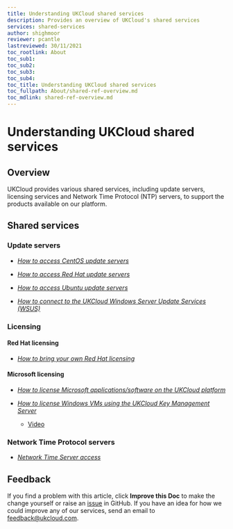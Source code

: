 ```yaml
---
title: Understanding UKCloud shared services
description: Provides an overview of UKCloud's shared services
services: shared-services
author: shighmoor
reviewer: pcantle
lastreviewed: 30/11/2021
toc_rootlink: About
toc_sub1: 
toc_sub2:
toc_sub3:
toc_sub4:
toc_title: Understanding UKCloud shared services
toc_fullpath: About/shared-ref-overview.md
toc_mdlink: shared-ref-overview.md
---
```


# Understanding UKCloud shared services

## Overview

UKCloud provides various shared services, including update servers, licensing services and Network Time Protocol (NTP) servers, to support the products available on our platform.

## Shared services

### Update servers

- [*How to access CentOS update servers*](shared-how-access-centos-update-servers.md)

- [*How to access Red Hat update servers*](shared-how-access-redhat-update-servers-3.md)

- [*How to access Ubuntu update servers*](shared-how-access-ubuntu-update-servers.md)

- [*How to connect to the UKCloud Windows Server Update Services (WSUS)*](shared-how-connect-windows-update.md)

### Licensing

#### Red Hat licensing

- [*How to bring your own Red Hat licensing*](shared-how-license-red-hat.md)

#### Microsoft licensing

- [*How to license Microsoft applications/software on the UKCloud platform*](shared-how-license-microsoft.md)

- [*How to license Windows VMs using the UKCloud Key Management Server*](shared-how-setup-kms.md)

  - [Video](shared-vid-licensing-kms.md)

### Network Time Protocol servers

- [*Network Time Server access*](shared-ref-network-time-server.md)

## Feedback

If you find a problem with this article, click **Improve this Doc** to make the change yourself or raise an [issue](https://github.com/UKCloud/documentation/issues) in GitHub. If you have an idea for how we could improve any of our services, send an email to <feedback@ukcloud.com>.
